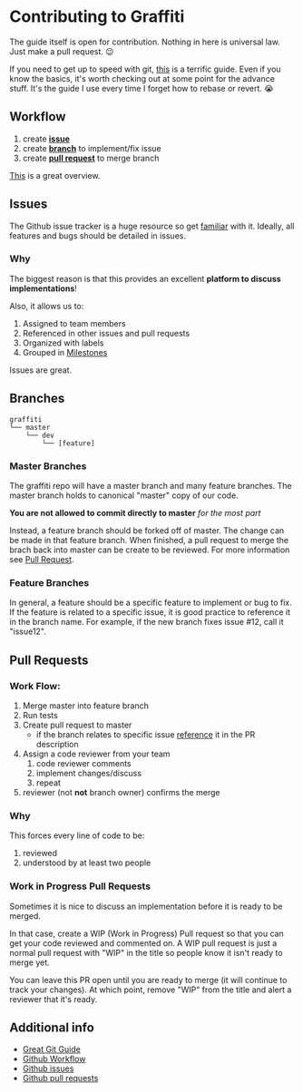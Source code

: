 Contributing to Graffiti
========================
The guide itself is open for contribution.  Nothing in here is universal law.  Just make a pull request. :wink:

If you need to get up to speed with git, [this](https://www.atlassian.com/git/tutorials/syncing) is a terrific guide.  Even if you know the basics, it's worth checking out at some point for the advance stuff.  It's the guide I use every time I forget how to rebase or revert. :sob:

Workflow
--------
1. create [**issue**](#issues)
2. create [**branch**](#branches) to implement/fix issue
3. create [**pull request**](#pull-requests) to merge branch

[This](https://guides.github.com/introduction/flow/) is a great overview.

Issues
------
The Github issue tracker is a huge resource so get [familiar](https://guides.github.com/features/issues/) with it.  Ideally, all features and bugs should be detailed in issues.

### Why

The biggest reason is that this provides an excellent **platform to discuss implementations**!

Also, it allows us to:

1. Assigned to team members
2. Referenced in other issues and pull requests
3. Organized with labels
4. Grouped in [Milestones](https://help.github.com/articles/about-milestones/)

Issues are great.

Branches
--------

```
graffiti
└── master
    └── dev
        └── [feature]
```

### Master Branches
The graffiti repo will have a master branch and many feature branches.  The master branch holds to canonical "master" copy of our code.

**You are not allowed to commit directly to master** *for the most part*

Instead, a feature branch should be forked off of master.  The change can be made in that feature branch.  When finished, a pull request to merge the brach back into master can be create to be reviewed.  For more information see  [Pull Request](#pull-requests).

### Feature Branches
In general, a feature should be a specific feature to implement or bug to fix.  If the feature is related to a specific issue, it is good practice to reference it in the branch name.  For example, if the new branch fixes issue #12, call it "issue12".

Pull Requests
-------------

### Work Flow:
1. Merge master into feature branch
2. Run tests
3. Create pull request to master
    * if the branch relates to specific issue [reference](https://github.com/blog/957-introducing-issue-mentions) it in the PR description
3. Assign a code reviewer from your team
    1. code reviewer comments
    2. implement changes/discuss
    3. repeat
4. reviewer (not **not** branch owner) confirms the merge

### Why
This forces every line of code to be:
1. reviewed
2. understood by at least two people

### Work in Progress Pull Requests
Sometimes it is nice to discuss an implementation before it is ready to be merged.

In that case, create a WIP (Work in Progress) Pull request so that you can get your code reviewed and commented on.  A WIP pull request is just a normal pull request with "WIP" in the title so people know it isn't ready to merge yet.

You can leave this PR open until you are ready to merge (it will continue to track your changes).  At which point, remove "WIP" from the title and alert a reviewer that it's ready.

Additional info
---------------
* [Great Git Guide](https://www.atlassian.com/git/tutorials/syncing)
* [Github Workflow](https://guides.github.com/introduction/flow/)
* [Github issues](https://guides.github.com/features/issues/)
* [Github pull requests](https://help.github.com/articles/about-pull-requests/)
